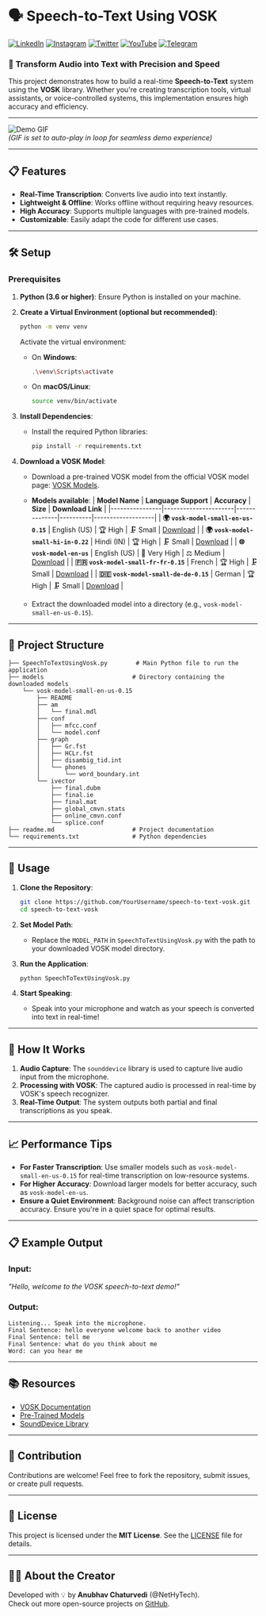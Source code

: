 # 🗣️ **Speech-to-Text Using VOSK**

[![LinkedIn][linkedin-shield]][linkedin-url]
[![Instagram][instagram-shield]][instagram-url]
[![Twitter][twitter-shield]][twitter-url]
[![YouTube][youtube-shield]][youtube-url]
[![Telegram][telegram-shield]][telegram-url]

### 🚀 **Transform Audio into Text with Precision and Speed**

This project demonstrates how to build a real-time **Speech-to-Text** system using the **VOSK** library. Whether you're creating transcription tools, virtual assistants, or voice-controlled systems, this implementation ensures high accuracy and efficiency.

---

![Demo GIF](https://github.com/user-attachments/assets/255c2c3d-99dc-4752-8469-6ef64f42e267)  
*(GIF is set to auto-play in loop for seamless demo experience)*

---

## 📋 **Features**

- **Real-Time Transcription**: Converts live audio into text instantly.
- **Lightweight & Offline**: Works offline without requiring heavy resources.
- **High Accuracy**: Supports multiple languages with pre-trained models.
- **Customizable**: Easily adapt the code for different use cases.

---

## 🛠️ **Setup**

### **Prerequisites**

1. **Python (3.6 or higher)**: Ensure Python is installed on your machine.
2. **Create a Virtual Environment (optional but recommended)**:
   ```bash
   python -m venv venv
   ```
   Activate the virtual environment:
   - On **Windows**:
     ```bash
     .\venv\Scripts\activate
     ```
   - On **macOS/Linux**:
     ```bash
     source venv/bin/activate
     ```
3. **Install Dependencies**:
   - Install the required Python libraries:
     ```bash
     pip install -r requirements.txt
     ```

4. **Download a VOSK Model**:
   - Download a pre-trained VOSK model from the official VOSK model page: [VOSK Models](https://alphacephei.com/vosk/models).
   - **Models available**:
     | **Model Name** | **Language Support** | **Accuracy** | **Size** | **Download Link** |
     |----------------|----------------------|--------------|----------|-------------------|
     | **🌍 `vosk-model-small-en-us-0.15`** | English (US) | 🏆 High | 🗜️ Small | [Download](https://alphacephei.com/vosk/models/vosk-model-small-en-us-0.15) |
     | **🌍 `vosk-model-small-hi-in-0.22`** | Hindi (IN) | 🏆 High | 🗜️ Small | [Download](https://alphacephei.com/vosk/models/vosk-model-small-hi-in-0.22) |
     | **🌐 `vosk-model-en-us`** | English (US) | 🏅 Very High | ⚖️ Medium | [Download](https://alphacephei.com/vosk/models/vosk-model-en-us) |
     | **🇫🇷 `vosk-model-small-fr-fr-0.15`** | French | 🏆 High | 🗜️ Small | [Download](https://alphacephei.com/vosk/models/vosk-model-small-fr-fr-0.15) |
     | **🇩🇪 `vosk-model-small-de-de-0.15`** | German | 🏆 High | 🗜️ Small | [Download](https://alphacephei.com/vosk/models/vosk-model-small-de-de-0.15) |

   - Extract the downloaded model into a directory (e.g., `vosk-model-small-en-us-0.15`).

---

## 📂 **Project Structure**

```
├── SpeechToTextUsingVosk.py        # Main Python file to run the application
├── models                         # Directory containing the downloaded models
    └── vosk-model-small-en-us-0.15
        ├── README
        ├── am
        │   └── final.mdl
        ├── conf
        │   ├── mfcc.conf
        │   └── model.conf
        ├── graph
        │   ├── Gr.fst
        │   ├── HCLr.fst
        │   ├── disambig_tid.int
        │   └── phones
        │       └── word_boundary.int
        └── ivector
            ├── final.dubm
            ├── final.ie
            ├── final.mat
            ├── global_cmvn.stats
            ├── online_cmvn.conf
            └── splice.conf
├── readme.md                      # Project documentation
└── requirements.txt               # Python dependencies
```

---

## 🚀 **Usage**

1. **Clone the Repository**:
   ```bash
   git clone https://github.com/YourUsername/speech-to-text-vosk.git
   cd speech-to-text-vosk
   ```

2. **Set Model Path**:
   - Replace the `MODEL_PATH` in `SpeechToTextUsingVosk.py` with the path to your downloaded VOSK model directory.

3. **Run the Application**:
   ```bash
   python SpeechToTextUsingVosk.py
   ```

4. **Start Speaking**:
   - Speak into your microphone and watch as your speech is converted into text in real-time!

---

## 🧩 **How It Works**

1. **Audio Capture**: The `sounddevice` library is used to capture live audio input from the microphone.
2. **Processing with VOSK**: The captured audio is processed in real-time by VOSK's speech recognizer.
3. **Real-Time Output**: The system outputs both partial and final transcriptions as you speak.

---

## 📈 **Performance Tips**

- **For Faster Transcription**: Use smaller models such as `vosk-model-small-en-us-0.15` for real-time transcription on low-resource systems.
- **For Higher Accuracy**: Download larger models for better accuracy, such as `vosk-model-en-us`.
- **Ensure a Quiet Environment**: Background noise can affect transcription accuracy. Ensure you're in a quiet space for optimal results.

---

## 📋 **Example Output**

### Input:
_"Hello, welcome to the VOSK speech-to-text demo!"_

### Output:
```shell
Listening... Speak into the microphone.
Final Sentence: hello everyone welcome back to another video
Final Sentence: tell me
Final Sentence: what do you think about me
Word: can you hear me
```

---

## 📚 **Resources**

- [VOSK Documentation](https://alphacephei.com/vosk/)
- [Pre-Trained Models](https://alphacephei.com/vosk/models)
- [SoundDevice Library](https://python-sounddevice.readthedocs.io/)

---

## 🤝 **Contribution**

Contributions are welcome! Feel free to fork the repository, submit issues, or create pull requests.  

---

## 📜 **License**

This project is licensed under the **MIT License**. See the [LICENSE](LICENSE) file for details.

---

## 🧑‍💻 **About the Creator**

Developed with 💡 by **Anubhav Chaturvedi** (@NetHyTech).  
Check out more open-source projects on [GitHub](https://github.com/AnubhavChaturvedi-GitHub).

<!-- Linkedin -->

[linkedin-shield]: https://img.shields.io/badge/-LinkedIn-black.svg?style=for-the-badge&logo=linkedin&colorB=0B5FBB
[linkedin-url]: https://www.linkedin.com/in/anubhav-chaturvedi-/

<!-- Instagram -->

[instagram-shield]: https://img.shields.io/badge/Instagram-%23E4405F.svg?style=for-the-badge&logo=Instagram&logoColor=white
[instagram-url]: https://www.instagram.com/_anubhav__chaturvedi_/

<!-- Twitter -->

[twitter-shield]: https://img.shields.io/badge/Twitter-%231DA1F2.svg?style=for-the-badge&logo=Twitter&logoColor=white
[twitter-url]: https://x.com/AnubhavChatu


<!-- YouTube -->
[youtube-shield]: https://img.shields.io/badge/YouTube-%23FF0000.svg?style=for-the-badge&logo=YouTube&logoColor=white
[youtube-url]: https://www.youtube.com/@NetHyTech

<!-- Telegram -->
[telegram-shield]: https://img.shields.io/badge/Telegram-%231DA1F2.svg?style=for-the-badge&logo=Telegram&logoColor=white
[telegram-url]: https://t.me/YourTelegramUsername

